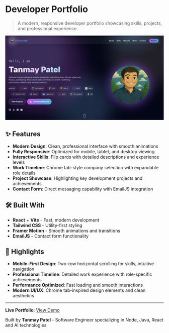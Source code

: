 # Developer Portfolio

> A modern, responsive developer portfolio showcasing skills, projects, and professional experience.

![Portfolio Preview](./public/dev-project-image.png)

## ✨ Features

- **Modern Design**: Clean, professional interface with smooth animations
- **Fully Responsive**: Optimized for mobile, tablet, and desktop viewing
- **Interactive Skills**: Flip cards with detailed descriptions and experience levels
- **Work Timeline**: Chrome tab-style company selection with expandable role details
- **Project Showcase**: Highlighting key development projects and achievements
- **Contact Form**: Direct messaging capability with EmailJS integration

## 🛠️ Built With

- **React** + **Vite** - Fast, modern development
- **Tailwind CSS** - Utility-first styling
- **Framer Motion** - Smooth animations and transitions
- **EmailJS** - Contact form functionality

## 🎯 Highlights

- **Mobile-First Design**: Two-row horizontal scrolling for skills, intuitive navigation
- **Professional Timeline**: Detailed work experience with role-specific achievements
- **Performance Optimized**: Fast loading and smooth interactions
- **Modern UI/UX**: Chrome tab-inspired design elements and clean aesthetics

---

**Live Portfolio**: [View Demo](https://tanmay-patel.netlify.app)

Built by **Tanmay Patel** - Software Engineer specializing in Node, Java, React and AI technologies.
